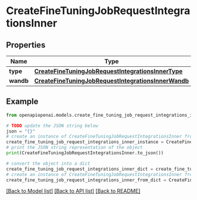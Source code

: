 # CreateFineTuningJobRequestIntegrationsInner


## Properties

Name | Type | Description | Notes
------------ | ------------- | ------------- | -------------
**type** | [**CreateFineTuningJobRequestIntegrationsInnerType**](CreateFineTuningJobRequestIntegrationsInnerType.md) |  | 
**wandb** | [**CreateFineTuningJobRequestIntegrationsInnerWandb**](CreateFineTuningJobRequestIntegrationsInnerWandb.md) |  | 

## Example

```python
from openapiopenai.models.create_fine_tuning_job_request_integrations_inner import CreateFineTuningJobRequestIntegrationsInner

# TODO update the JSON string below
json = "{}"
# create an instance of CreateFineTuningJobRequestIntegrationsInner from a JSON string
create_fine_tuning_job_request_integrations_inner_instance = CreateFineTuningJobRequestIntegrationsInner.from_json(json)
# print the JSON string representation of the object
print(CreateFineTuningJobRequestIntegrationsInner.to_json())

# convert the object into a dict
create_fine_tuning_job_request_integrations_inner_dict = create_fine_tuning_job_request_integrations_inner_instance.to_dict()
# create an instance of CreateFineTuningJobRequestIntegrationsInner from a dict
create_fine_tuning_job_request_integrations_inner_from_dict = CreateFineTuningJobRequestIntegrationsInner.from_dict(create_fine_tuning_job_request_integrations_inner_dict)
```
[[Back to Model list]](../README.md#documentation-for-models) [[Back to API list]](../README.md#documentation-for-api-endpoints) [[Back to README]](../README.md)



